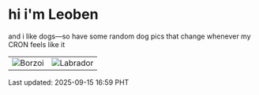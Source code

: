 # hi i'm Leoben

and i like dogs—so have some random dog pics that change whenever my CRON feels like it

|  |  |
|--------|----------|
| ![Borzoi](https://random-dog-vercel.vercel.app/api/random-borzoi?v=1757926793) | ![Labrador](https://random-dog-vercel.vercel.app/api/random-labrador?v=1757926793) |

Last updated: 2025-09-15 16:59 PHT
